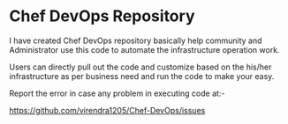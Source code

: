 # Chef DevOps Repository

I have created Chef DevOps repository basically help community and Administrator use this code to automate the infrastructure operation work.

Users can directly pull out the code and customize based on the his/her infrastructure as per business need and run the code to make your easy. 

Report the error in case any problem in executing code at:-

https://github.com/virendra1205/Chef-DevOps/issues
